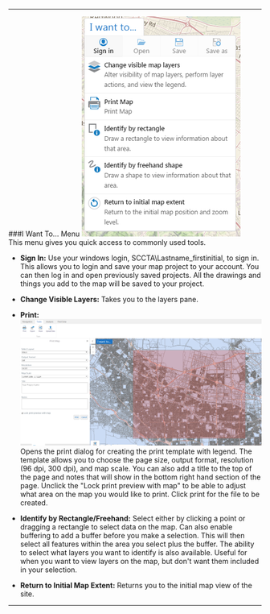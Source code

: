 ****
###I Want To... Menu
![Iwantto](https://github.com/vta/WebServiceGuide/blob/master/Images/OtherTools/IWantTo.PNG)  
This menu gives you quick access to commonly used tools.
* **Sign In:** Use your windows login, SCCTA\Lastname_firstinitial, to sign in.  This allows you to login and save your map project to your account.  You can then log in and open previously saved projects.  All the drawings and things you add to the map will be saved to your project.
* **Change Visible Layers:** Takes you to the layers pane.
* **Print:** ![printtasks](https://github.com/vta/WebServiceGuide/blob/master/Images/Tasks/Tasks_Print.PNG) Opens the print dialog for creating the print template with legend. The template allows you to choose the page size, output format, resolution (96 dpi, 300 dpi), and map scale.  You can also add a title to the top of the page and notes that will show in the bottom right hand section of the page.  Unclick the "Lock print preview with map" to be able to adjust what area on the map you would like to print.  Click print for the file to be created.

* **Identify by Rectangle/Freehand:** Select either by clicking a point or dragging a rectangle to select data on the map.  Can also enable buffering to add a buffer before you make a selection. This will then select all features within the area you select plus the buffer.  The ability to select what layers you want to identify is also available.  Useful for when you want to view layers on the map, but don't want them included in your selection.

* **Return to Initial Map Extent:** Returns you to the initial map view of the site.  

****